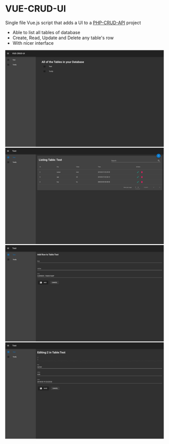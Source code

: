 # VUE-CRUD-UI

Single file Vue.js script that adds a UI to a [PHP-CRUD-API](https://github.com/mevdschee/php-crud-api) project

 * Able to list all tables of database
 * Create, Read, Update and Delete any table's row
 * With nicer interface

 ![All Tables View](screenshots/allTablesView.png)
 ![Tables View](screenshots/tableView.png)
 ![Add Row View](screenshots/addTableView.png)
 ![Edit Row View](screenshots/editView.png)